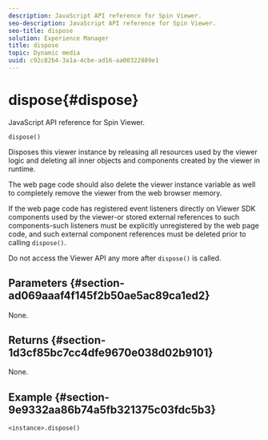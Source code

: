 ```yaml
---
description: JavaScript API reference for Spin Viewer.
seo-description: JavaScript API reference for Spin Viewer.
seo-title: dispose
solution: Experience Manager
title: dispose
topic: Dynamic media
uuid: c92c82b4-3a1a-4cbe-ad16-aa00322889e1
---
```


# dispose{#dispose}

JavaScript API reference for Spin Viewer.

 `dispose()`

Disposes this viewer instance by releasing all resources used by the viewer logic and deleting all inner objects and components created by the viewer in runtime.

The web page code should also delete the viewer instance variable as well to completely remove the viewer from the web browser memory.

If the web page code has registered event listeners directly on Viewer SDK components used by the viewer-or stored external references to such components-such listeners must be explicitly unregistered by the web page code, and such external component references must be deleted prior to calling `dispose()`.

Do not access the Viewer API any more after `dispose()` is called.

## Parameters {#section-ad069aaaf4f145f2b50ae5ac89ca1ed2}

None.

## Returns {#section-1d3cf85bc7cc4dfe9670e038d02b9101}

None.

## Example {#section-9e9332aa86b74a5fb321375c03fdc5b3}

```
<instance>.dispose()
```

